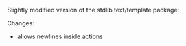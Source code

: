 Slightly modified version of the stdlib text/template package:

Changes:

 - allows newlines inside actions